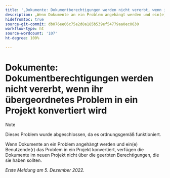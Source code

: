 ```yaml
---
title: '„Dokumente: Dokumentberechtigungen werden nicht vererbt, wenn ihr übergeordnetes Problem in ein Projekt konvertiert wird“'
description: „Wenn Dokumente an ein Problem angehängt werden und ein(e) Benutzende(r) das Problem in ein Projekt konvertiert, verfügen die Dokumente im neuen Projekt nicht über die geerbten Berechtigungen, die sie haben sollten.“
hidefromtoc: true
source-git-commit: db076ee06c75e2d8a185b539ef54779aa0ec0630
workflow-type: ht
source-wordcount: '107'
ht-degree: 100%

---
```



# Dokumente: Dokumentberechtigungen werden nicht vererbt, wenn ihr übergeordnetes Problem in ein Projekt konvertiert wird

>[!NOTE]
>
>Dieses Problem wurde abgeschlossen, da es ordnungsgemäß funktioniert.

<!--This issue is on both WF and WFP TOCs-->

Wenn Dokumente an ein Problem angehängt werden und ein(e) Benutzende(r) das Problem in ein Projekt konvertiert, verfügen die Dokumente im neuen Projekt nicht über die geerbten Berechtigungen, die sie haben sollten.

_Erste Meldung am 5. Dezember 2022._

